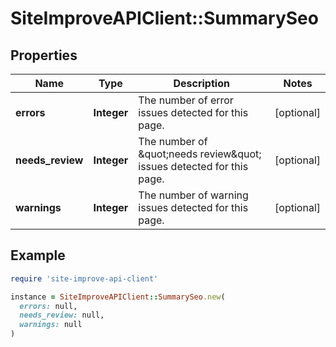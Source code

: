 # SiteImproveAPIClient::SummarySeo

## Properties

| Name | Type | Description | Notes |
| ---- | ---- | ----------- | ----- |
| **errors** | **Integer** | The number of error issues detected for this page. | [optional] |
| **needs_review** | **Integer** | The number of \&quot;needs review\&quot; issues detected for this page. | [optional] |
| **warnings** | **Integer** | The number of warning issues detected for this page. | [optional] |

## Example

```ruby
require 'site-improve-api-client'

instance = SiteImproveAPIClient::SummarySeo.new(
  errors: null,
  needs_review: null,
  warnings: null
)
```

